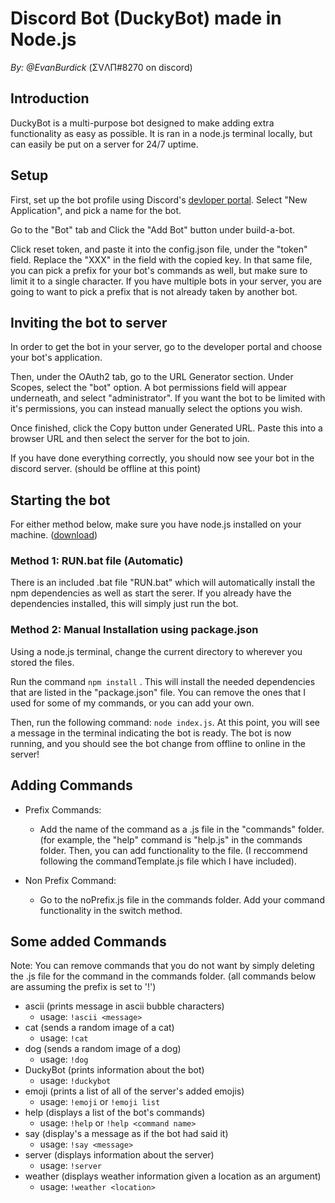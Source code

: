 # Discord Bot (DuckyBot) made in Node.js
*By: @EvanBurdick*
(ΣVΛП#8270 on discord)

## Introduction
DuckyBot is a multi-purpose bot designed to make adding extra functionality as easy as possible. It is ran in a node.js terminal locally, but can easily be put on a server for 24/7 uptime.

## Setup
First, set up the bot profile using Discord's [devloper portal](https://discord.com/developers/applications). Select "New Application", and pick a name for the bot. 

Go to the "Bot" tab and Click the "Add Bot" button under build-a-bot.

Click reset token, and paste it into the config.json file, under the "token" field. Replace the "XXX" in the field with the copied key. In that same file, you can pick a prefix for your bot's commands as well, but make sure to limit it to a single character. If you have multiple bots in your server, you are going to want to pick a prefix that is not already taken by another bot.

## Inviting the bot to server
In order to get the bot in your server, go to the developer portal and choose your bot's application. 

Then, under the OAuth2 tab, go to the URL Generator section. Under Scopes, select the "bot" option. A bot permissions field will appear underneath, and select "administrator". If you want the bot to be limited with it's permissions, you can instead manually select the options you wish. 

Once finished, click the Copy button under Generated URL. Paste this into a browser URL and then select the server for the bot to join.

If you have done everything correctly, you should now see your bot in the discord server. (should be offline at this point)

## Starting the bot
For either method below, make sure you have node.js installed on your machine. ([download](https://nodejs.org/en/download/))

### Method 1: RUN.bat file (Automatic)
There is an included .bat file "RUN.bat" which will automatically install the npm dependencies as well as start the serer. If you already have the dependencies installed, this will simply just run the bot.

### Method 2: Manual Installation using package.json

Using a node.js terminal, change the current directory to wherever you stored the files. 

Run the command ```npm install``` . This will install the needed dependencies that are listed in the "package.json" file. You can remove the ones that I used for some of my commands, or you can add your own.

Then, run the following command: ```node index.js```. At this point, you will see a message in the terminal indicating the bot is ready. The bot is now running, and you should see the bot change from offline to online in the server!

## Adding Commands
- Prefix Commands:
   - Add the name of the command as a .js file in the "commands" folder. (for example, the "help" command is "help.js" in the commands folder. Then, you can add functionality to the file. (I reccommend following the commandTemplate.js file which I have included).

- Non Prefix Command:
   - Go to the noPrefix.js file in the commands folder. Add your command functionality in the switch method. 

## Some added Commands 
Note: You can remove commands that you do not want by simply deleting the .js file for the command in the commands folder.
(all commands below are assuming the prefix is set to '!')

- ascii (prints message in ascii bubble characters) 
   - usage: ```!ascii <message>```
- cat (sends a random image of a cat)
   - usage: ```!cat```
- dog (sends a random image of a dog)
   - usage: ```!dog```
- DuckyBot (prints information about the bot)
   - usage: ```!duckybot```
- emoji (prints a list of all of the server's added emojis)
   - usage: ```!emoji``` or ```!emoji list```
- help (displays a list of the bot's commands)
   - usage: ```!help``` or ```!help <command name>```
- say (display's a message as if the bot had said it)
   - usage: ```!say <message>```
- server (displays information about the server)
   - usage: ```!server```
- weather (displays weather information given a location as an argument)
   - usage: ```!weather <location>```
